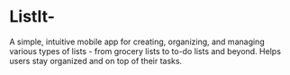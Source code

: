# ListIt-
A simple, intuitive mobile app for creating, organizing, and managing various types of lists - from grocery lists to to-do lists and beyond. Helps users stay organized and on top of their tasks.

